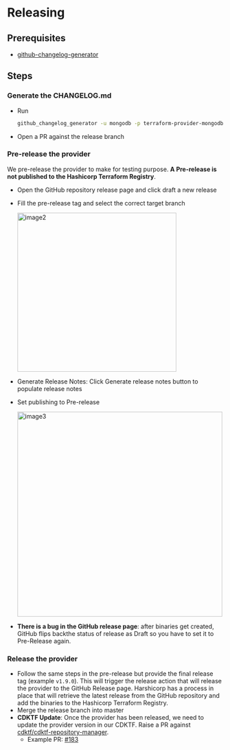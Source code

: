 # Releasing

## Prerequisites

- [github-changelog-generator](https://github.com/github-changelog-generator/github-changelog-generator)

## Steps
### Generate the CHANGELOG.md 
- Run

    ```bash 
    github_changelog_generator -u mongodb -p terraform-provider-mongodbatlas --enhancement-label "**Enhancements**" --bugs-label "**Bug Fixes**"
    ```
-  Open a PR against the release branch

### Pre-release the provider 
We pre-release the provider to make for testing purpose. **A Pre-release is not published to the Hashicorp Terraform Registry**.

- Open the GitHub repository release page and click draft a new release
- Fill the pre-release tag and select the correct target branch

    <img width="370" alt="image2" src="https://github.com/mongodb/terraform-provider-mongodbatlas/assets/5663078/e710c0ff-dc00-44c2-9eb6-146cd791d47e">

- Generate Release Notes: Click Generate release notes button to populate release notes
- Set publishing to Pre-release
    
    <img width="477" alt="image3" src="https://github.com/mongodb/terraform-provider-mongodbatlas/assets/5663078/30d2db83-6b2d-4eb2-9da6-93fc34d64c09">

- **There is a bug in the GitHub release page**: after binaries get created, GitHub  flips backthe  status of release as Draft so you have to set it to Pre-Release again.

### Release the provider
- Follow the same steps in the pre-release but provide the final release tag (example `v1.9.0`). This will trigger the release action that will release the provider to the GitHub Release page. Harshicorp has a process in place that will retrieve the latest release from the GitHub repository and add the binaries to the Hashicorp Terraform Registry.
- Merge the release branch into master
- **CDKTF Update**: Once the provider has been released, we need to update the provider version in our CDKTF. Raise a PR against [cdktf/cdktf-repository-manager](https://github.com/cdktf/cdktf-repository-manager).
  - Example PR: [#183](https://github.com/cdktf/cdktf-repository-manager/pull/183)

